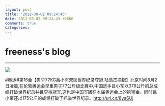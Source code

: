 ```yaml
---
layout: post
title: "2012-08-02 09:24:43"
date: 2012-08-02 09:24:43 +0800
comments: true
categories: 
---
```


# freeness's blog

----------

![](http://okqmqrbgo.bkt.clouddn.com/201208020924431.jpg)

>
\#奥运\#第16金【男举77KG吕小军双破世界纪录夺冠 陆浩杰摘银】北京时间8月2日凌晨,在伦敦奥运会举重男子77公斤级比赛中,中国选手吕小军以379公斤的总成绩打破世界纪录并且夺得冠军,这也是中国军团在本届奥运会上的第16金。同时吕小军还以175公斤的成绩打破了抓举世界纪录。http://url.cn/8ya6Uj